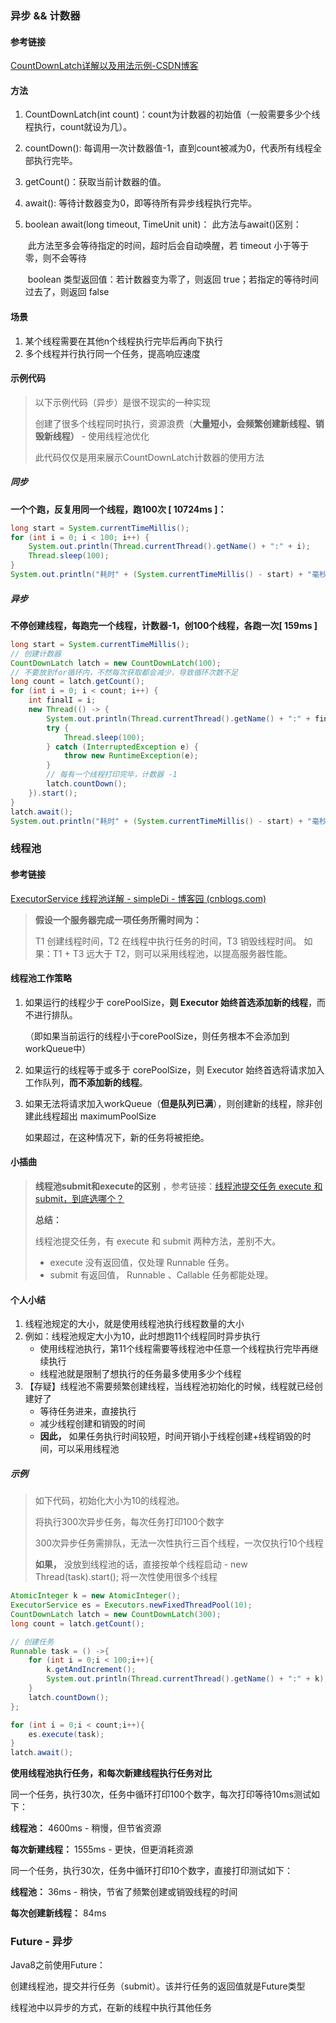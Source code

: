 ### 异步 && 计数器

#### 参考链接

[CountDownLatch详解以及用法示例-CSDN博客](https://blog.csdn.net/liu_da_da/article/details/124983187)

#### 方法

1. CountDownLatch(int count)：count为计数器的初始值（一般需要多少个线程执行，count就设为几）。

2. countDown(): 每调用一次计数器值-1，直到count被减为0，代表所有线程全部执行完毕。

3. getCount()：获取当前计数器的值。

4. await(): 等待计数器变为0，即等待所有异步线程执行完毕。

5. boolean await(long timeout, TimeUnit unit)： 此方法与await()区别：

   ​	此方法至多会等待指定的时间，超时后会自动唤醒，若 timeout 小于等于零，则不会等待

   ​	boolean 类型返回值：若计数器变为零了，则返回 true；若指定的等待时间过去了，则返回 false

 

#### 场景

1. 某个线程需要在其他n个线程执行完毕后再向下执行
2. 多个线程并行执行同一个任务，提高响应速度



#### 示例代码

> 以下示例代码（异步）是很不现实的一种实现
>
> 创建了很多个线程同时执行，资源浪费（**大量短小，会频繁创建新线程、销毁新线程）** - 使用线程池优化
>
> 此代码仅仅是用来展示CountDownLatch计数器的使用方法

##### 同步 

**一个个跑，反复用同一个线程，跑100次 [ 10724ms ]：**

```java
long start = System.currentTimeMillis();
for (int i = 0; i < 100; i++) {
    System.out.println(Thread.currentThread().getName() + ":" + i);
    Thread.sleep(100);
}
System.out.println("耗时" + (System.currentTimeMillis() - start) + "毫秒");
```

##### 异步

**不停创建线程，每跑完一个线程，计数器-1，创100个线程，各跑一次[ 159ms ]**

```java
long start = System.currentTimeMillis();
// 创建计数器
CountDownLatch latch = new CountDownLatch(100);
// 不要放到for循环内，不然每次获取都会减少，导致循环次数不足
long count = latch.getCount();
for (int i = 0; i < count; i++) {
    int finalI = i;
    new Thread(() -> {
        System.out.println(Thread.currentThread().getName() + ":" + finalI);
        try {
            Thread.sleep(100);
        } catch (InterruptedException e) {
            throw new RuntimeException(e);
        }
        // 每有一个线程打印完毕，计数器 -1
        latch.countDown();
    }).start();
}
latch.await();
System.out.println("耗时" + (System.currentTimeMillis() - start) + "毫秒======");
```



### 线程池

#### 参考链接

[ExecutorService 线程池详解 - simpleDi - 博客园 (cnblogs.com)](https://www.cnblogs.com/simpleDi/p/11342440.html)

> **假设一个服务器完成一项任务所需时间为：**
>
> T1 创建线程时间，T2 在线程中执行任务的时间，T3 销毁线程时间。 如果：T1 + T3 远大于 T2，则可以采用线程池，以提高服务器性能。

#### 线程池工作策略

1. 如果运行的线程少于 corePoolSize，**则 Executor 始终首选添加新的线程**，而不进行排队。

   （即如果当前运行的线程小于corePoolSize，则任务根本不会添加到workQueue中）

2. 如果运行的线程等于或多于 corePoolSize，则 Executor 始终首选将请求加入工作队列，**而不添加新的线程**。

3. 如果无法将请求加入workQueue（**但是队列已满**），则创建新的线程，除非创建此线程超出 maximumPoolSize

   如果超过，在这种情况下，新的任务将被拒绝。



#### 小插曲

> **线程池submit和execute的区别** ，参考链接：[线程池提交任务 execute 和 submit，到底选哪个？](https://blog.csdn.net/every__day/article/details/117306532)
>
> **总结：** 
>
> 线程池提交任务，有 execute 和 submit 两种方法，差别不大。
>
> - execute 没有返回值，仅处理 Runnable 任务。
>- submit 有返回值， Runnable 、Callable 任务都能处理。



#### 个人小结

1. 线程池规定的大小，就是使用线程池执行线程数量的大小
2. 例如：线程池规定大小为10，此时想跑11个线程同时异步执行
   - 使用线程池执行，第11个线程需要等线程池中任意一个线程执行完毕再继续执行
   - 线程池就是限制了想执行的任务最多使用多少个线程
3. 【存疑】线程池不需要频繁创建线程，当线程池初始化的时候，线程就已经创建好了
   - 等待任务进来，直接执行
   - 减少线程创建和销毁的时间
   - **因此，** 如果任务执行时间较短，时间开销小于线程创建+线程销毁的时间，可以采用线程池

##### 示例

> 如下代码，初始化大小为10的线程池。
>
> 将执行300次异步任务，每次任务打印100个数字
>
> 300次异步任务需排队，无法一次性执行三百个线程，一次仅执行10个线程
>
> **如果，** 没放到线程池的话，直接按单个线程启动 - new Thread(task).start(); 将一次性使用很多个线程

```java
AtomicInteger k = new AtomicInteger();
ExecutorService es = Executors.newFixedThreadPool(10);
CountDownLatch latch = new CountDownLatch(300);
long count = latch.getCount();

// 创建任务
Runnable task = () ->{
    for (int i = 0;i < 100;i++){
        k.getAndIncrement();
        System.out.println(Thread.currentThread().getName() + ":" + k);
    }
    latch.countDown();
};

for (int i = 0;i < count;i++){
    es.execute(task);
}
latch.await();
```

**使用线程池执行任务，和每次新建线程执行任务对比**

同一个任务，执行30次，任务中循环打印100个数字，每次打印等待10ms测试如下：

**线程池：** 4600ms - 稍慢，但节省资源

**每次新建线程：** 1555ms - 更快，但更消耗资源



同一个任务，执行30次，任务中循环打印10个数字，直接打印测试如下：

**线程池：** 36ms - 稍快，节省了频繁创建或销毁线程的时间

**每次创建新线程：** 84ms



### Future - 异步

Java8之前使用Future：

创建线程池，提交并行任务（submit）。该并行任务的返回值就是Future类型

线程池中以异步的方式，在新的线程中执行其他任务

















